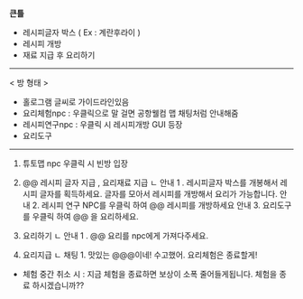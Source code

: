 __큰틀__

- 레시피글자 박스 ( Ex : 계란후라이 )
- 레시피 개방
- 재료 지급 후 요리하기

--------

< 방 형태 >
- 홀로그램 글씨로 가이드라인있음
- 요리체험npc : 우클릭으로 말 걸면 공항웰컴 맵 채팅처럼 안내해줌
- 레시피연구npc : 우클릭 시 레시피개방 GUI 등장
- 요리도구

--------

1. 튜토맵 npc 우클릭 시 빈방 입장
2. @@ 레시피 글자 지급 , 요리재료 지급
    ㄴ 안내 1 . 레시피글자 박스를 개봉해서 레시피 글자를 획득하세요.
        글자를 모아서 레시피를 개방해서 요리가 가능합니다.
        안내 2. 레시피 연구 NPC를 우클릭 하여 @@ 레시피를 개방하세요
        안내 3. 요리도구 를 우클릭 하여 @@ 을 요리하세요.
3. 요리하기
    ㄴ 안내 1 . @@ 요리를 npc에게 가져다주세요.

4. 요리지급
    ㄴ 채팅 1. 맛있는 @@@이네! 수고했어. 요리체험은 종료할게!

* 체험 중간 취소 시 : 지금 체험을 종료하면 보상이 소폭 줄어들게됩니다. 체험을 종료 하시겠습니까??